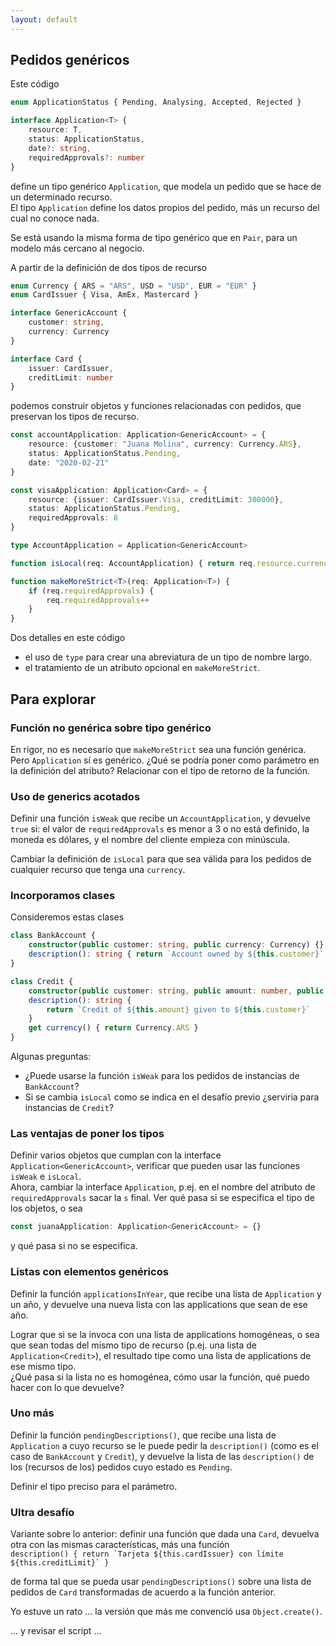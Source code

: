 ```yaml
---
layout: default
---
```


## Pedidos genéricos

Este código
``` typescript
enum ApplicationStatus { Pending, Analysing, Accepted, Rejected }

interface Application<T> {
    resource: T,
    status: ApplicationStatus,
    date?: string,
    requiredApprovals?: number
}
```

define un tipo genérico `Application`, que modela un pedido que se hace de un determinado recurso.  
El tipo `Application` define los datos propios del pedido, más un recurso del cual no conoce nada.

Se está usando la misma forma de tipo genérico que en `Pair`, para un modelo más cercano al negocio.

A partir de la definición de dos tipos de recurso
``` typescript
enum Currency { ARS = "ARS", USD = "USD", EUR = "EUR" }
enum CardIssuer { Visa, AmEx, Mastercard }

interface GenericAccount {
    customer: string,
    currency: Currency
}

interface Card {
    issuer: CardIssuer,
    creditLimit: number
}
```

podemos construir objetos y funciones relacionadas con pedidos, que preservan los tipos de recurso.
``` typescript
const accountApplication: Application<GenericAccount> = { 
    resource: {customer: "Juana Molina", currency: Currency.ARS},
    status: ApplicationStatus.Pending,
    date: "2020-02-21"
}

const visaApplication: Application<Card> = {
    resource: {issuer: CardIssuer.Visa, creditLimit: 300000},
    status: ApplicationStatus.Pending,
    requiredApprovals: 8
}

type AccountApplication = Application<GenericAccount>

function isLocal(req: AccountApplication) { return req.resource.currency === Currency.ARS }

function makeMoreStrict<T>(req: Application<T>) { 
    if (req.requiredApprovals) {
        req.requiredApprovals++
    }
}
```
Dos detalles en este código
- el uso de `type` para crear una abreviatura de un tipo de nombre largo.
- el tratamiento de un atributo opcional en `makeMoreStrict`.



## Para explorar

### Función no genérica sobre tipo genérico
En rigor, no es necesario que `makeMoreStrict` sea una función genérica. Pero `Application` sí es genérico. ¿Qué se podría poner como parámetro en la definición del atributo? Relacionar con el tipo de retorno de la función.

### Uso de generics acotados
Definir una función `isWeak` que recibe un `AccountApplication`, y devuelve `true` si: el valor de `requiredApprovals`  es menor a 3 o no está definido, la moneda es dólares, y el nombre del cliente empieza con minúscula.

Cambiar la definición de `isLocal` para que sea válida para los pedidos de cualquier recurso que tenga una `currency`.

### Incorporamos clases
Consideremos estas clases 
``` typescript
class BankAccount {
    constructor(public customer: string, public currency: Currency) {}
    description(): string { return `Account owned by ${this.customer}` }
}

class Credit {
    constructor(public customer: string, public amount: number, public rate: number) {}
    description(): string { 
        return `Credit of ${this.amount} given to ${this.customer}` 
    }
    get currency() { return Currency.ARS }
}
```
Algunas preguntas:
- ¿Puede usarse la función `isWeak` para los pedidos de instancias de `BankAccount`?
- Si se cambia `isLocal` como se indica en el desafío previo ¿serviría para instancias de `Credit`?

### Las ventajas de poner los tipos
Definir varios objetos que cumplan con la interface `Application<GenericAccount>`, verificar que pueden usar las funciones `isWeak` e `isLocal`.  
Ahora, cambiar la interface `Application`, p.ej. en el nombre del atributo de `requiredApprovals` sacar la `s` final. Ver qué pasa si se especifica el tipo de los objetos, o sea
``` typescript
const juanaApplication: Application<GenericAccount> = {}
```
y qué pasa si no se especifica.

### Listas con elementos genéricos
Definir la función `applicationsInYear`, que recibe una lista de `Application` y un año, y devuelve una nueva lista con las applications que sean de ese año.

Lograr que si se la invoca con una lista de applications homogéneas, o sea que sean todas del mismo tipo de recurso (p.ej. una lista de `Application<Credit>`), el resultado tipe como una lista de applications de ese mismo tipo.  
¿Qué pasa si la lista no es homogénea, cómo usar la función, qué puedo hacer con lo que devuelve?

### Uno más
Definir la función `pendingDescriptions()`, que recibe una lista de `Application` a cuyo recurso se le puede pedir la `description()` (como es el caso de `BankAccount` y `Credit`), y devuelve la lista de las `description()` de los (recursos de los) pedidos cuyo estado es `Pending`.

Definir el tipo preciso para el parámetro. 

### Ultra desafío
Variante sobre lo anterior: definir una función que dada una `Card`, devuelva otra con las mismas características, más una función  
``description() { return `Tarjeta ${this.cardIssuer} con límite ${this.creditLimit}` }``  

de forma tal que se pueda usar `pendingDescriptions()` sobre una lista de pedidos de `Card` transformadas de acuerdo a la función anterior.

Yo estuve un rato ... la versión que más me convenció usa `Object.create()`.

... y revisar el script ...

